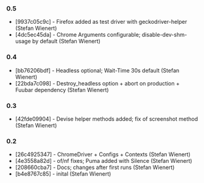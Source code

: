 ### 0.5

* [9937c05c9c] - Firefox added as test driver with geckodriver-helper (Stefan Wienert)
* [4dc5ec45da] - Chrome Arguments configurable; disable-dev-shm-usage by default (Stefan Wienert)

### 0.4

* [bb76206bdf] - Headless optional; Wait-Time 30s default (Stefan Wienert)
* [22bda7c098] - Destroy_headless option + abort on production + Fuubar dependency (Stefan Wienert)

### 0.3

* [42fde09904] - Devise helper methods added; fix of screenshot method (Stefan Wienert)

### 0.2

* [26c4925347] - ChromeDriver + Configs + Contexts (Stefan Wienert)
* [4e3558a82d] - of/nf fixes; Puma added with Silence (Stefan Wienert)
* [208660cba7] - Docs; changes after first runs (Stefan Wienert)
* [b4e8767c85] - inital (Stefan Wienert)
